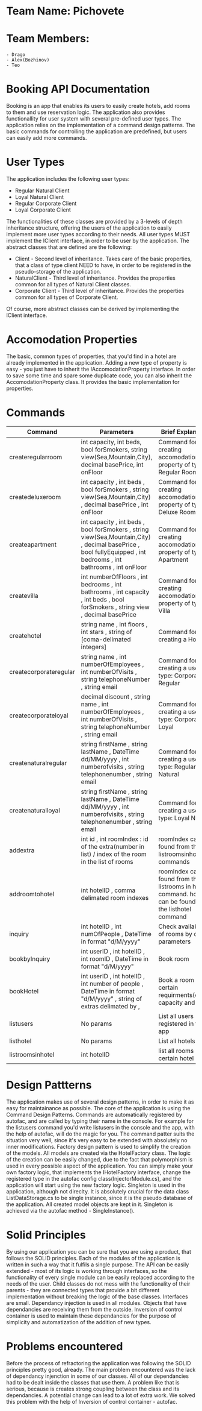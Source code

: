 # Team Name: Pichovete
# Team Members:
    - Drago
    - Alex(Bozhinov)
    - Teo

# Booking API Documentation


Booking is an app that enables its users to easily create hotels, add rooms to them and use reservation logic. The application also provides functionallity for user system with several pre-defined user types. The application relies on the implementation of a command design patterns. The basic commands for controlling the application are predefined, but users can easily add more commands.


# User Types
The application includes the following user types: 

  - Regular Natural Client
  - Loyal Natural Client
  - Regular Corporate Client
  - Loyal Corporate Client

The functionalities of these classes are provided by a 3-levels of depth inheritance structure, offering the users of the application to easily implement more user types according to their needs. All user types MUST implement the IClient interface, in order to be user by the application. The abstract classes that are defined are the following:

  - Client - Second level of inheritance. Takes care of the basic properties, that a class of type client NEED to have, in order to be registered in the pseudo-storage of the application.
  - NaturalClient - Third level of inheritance. Provides the properties common for all types of Natural Client classes.
  - Corporate Client - Third level of inheritance. Provides the properties common for all types of Corporate Client.

Of course, more abstract classes can be derived by implementing the IClient interface. 

# Accomodation Properties

The basic, common types of properties, that you'd find in a hotel are already implemented in the application. Adding a new type of property is easy - you just have to inherit the IAccomodationProperty interface. In order to save some time and spare some duplicate code, you can also inherit the AccomodationProperty class. It provides the basic implementation for properties. 

# Commands
| Command | Parameters | Brief Explanation
| ------ | ------ | ------ |
|createregularroom|int capacity, int beds, bool forSmokers, string view(Sea,Mountain,City), decimal basePrice, int onFloor| Command for creating accomodation property of type: Regular Room |
|createdeluxeroom|int capacity , int beds , bool forSmokers , string view(Sea,Mountain,City) , decimal basePrice , int onFloor| Command for creating accomodation property of type: Deluxe Room |
|createapartment|int capacity , int beds , bool forSmokers , string view(Sea,Mountain,City) , decimal basePrice , bool fullyEquipped , int bedrooms , int bathrooms , int onFloor| Command for creating accomodation property of type: Apartment  |
|createvilla|int numberOfFloors , int bedrooms , int bathrooms , int capacity , int beds , bool forSmokers , string view , decimal basePrice| Command for creating accomodation property of type: Villa  |
|createhotel|string name , int floors , int stars , string of [coma-delimated integers]| Command for creating a Hotel  |
|createcorporateregular|string name , int numberOfEmployees , int numberOfVisits , string telephoneNumber , string email| Command for creating a user of type: Corporate Regular  |
|createcorporateloyal|decimal discount , string name , int numberOfEmployees , int numberOfVisits , string telephoneNumber , string email| Command for creating a user of type: Corporate Loyal  |
|createnaturalregular|string firstName , string lastName , DateTime dd/MM/yyyy , int numberofvisits , string telephonenumber , string email| Command for creating a user of type: Regular Natural  |
|createnaturalloyal|string firstName , string lastName , DateTime dd/MM/yyyy , int numberofvisits , string telephonenumber , string email| Command for creating a user of type: Loyal Natural  |
|addextra|int id , int roomIndex : id of the extra(number in list) / index of the room in the list of rooms| roomIndex can be found from the listroomsinhotel commands |
|addroomtohotel|int hotelID , comma delimated room indexes| roomIndex can be found from the listrooms in hotel command. hotelID can be found from the listhotel command |
|inquiry| int hotelID , int numOfPeople , DateTime in format "d/M/yyyy"| Check availability of rooms by certain parameters|
|bookbyInquiry|int userID , int hotelID , int roomID , DateTime in format "d/M/yyyy"|Book room
|bookHotel|int userID , int hotelID , int number of people , DateTime in format "d/M/yyyy" , string of extras delimated by ,|Book a room by certain requirments(extras, capacity and Date|
|listusers|No params|List all users registered in the app|
|listhotel|No params| List all hotels|
|listroomsinhotel|int hotelID| list all rooms in a certain hotel|

# Design Pattterns

The application makes use of several design patterns, in order to make it as easy for maintainance as possible.
The core of the application is using the Command Design Patterns. Commands are automatically registered by autofac, and are called by typing their name in the console. For example for the listusers command you'd write listusers in the console and the app, with the help of autofac, will do the magic for you. The command patter suits the situation very well, since it's very easy to be extended with absolutely no inner modifications. 
Factory design pattern is used to simplify the creation of the models. All models are created via the HotelFactory class. The logic of the creation can be easily changed, due to the fact that polymorphism is used in every possible aspect of the application. You can simply make your own factory logic, that implements the IHotelFactory interface, change the registered type in the autofac config class(InjectorModule.cs), and the application will start using the new factory logic.
Singleton is used in the application, although not direclty. It is absolutely crucial for the data class ListDataStorage.cs to be single instance, since it is the pseudo database of the application. All created model objects are kept in it. Singleton is achieved via the autofac method - SingleInstance().

# Solid Principles

By using our application you can be sure that you are using a product, that follows the SOLID principles. Each of the modules of the application is written in such a way that it fulfils a single purpose. The API can be easily extended - most of its logic is working through interfaces, so the functionality of every single module can be easily replaced according to the needs of the user. Child classes do not mess with the functionality of their parents - they are connected types that provide a bit different implementation without breaking the logic of the base classes. Interfaces are small. Dependancy injection is used in all modules. Objects that have dependancies are receiving them from the outside. Inversion of control container is used to maintain these dependancies for the purpose of simplicity and automatization of the addition of new types.

# Problems encountered

Before the process of refractoring the application was following the SOLID principles pretty good, already. The main problem encountered was the lack of dependancy injenction in some of our classes. All of our dependancies had to be dealt inside the classes that use them. A problem like that is serious, because is creates strong coupling between the class and its dependancies. A potential change can lead to a lot of extra work. We solved this problem with the help of Inversion of control container - autofac. 